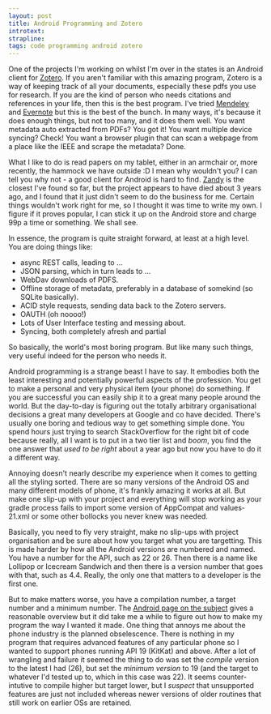 ```yaml
---
layout: post
title: Android Programming and Zotero
introtext:
strapline: 
tags: code programming android zotero
---
```


One of the projects I'm working on whilst I'm over in the states is an Android client for [Zotero](). If you aren't familiar with this amazing program, Zotero is a way of keeping track of all your documents, especially these pdfs you use for research. If you are the kind of person who needs citations and references in your life, then this is the best program. I've tried [Mendeley]() and [Evernote]() but this is the best of the bunch. In many ways, it's because it does enough things, but not too many, and it does them well. You want metadata auto extracted from PDFs? You got it! You want multiple device syncing? Check! You want a browser plugin that can scan a webpage from a place like the IEEE and scrape the metadata? Done.

What I like to do is read papers on my tablet, either in an armchair or, more recently, the hammock we have outside :D I mean why wouldn't you? I can tell you why not - a good client for Android is hard to find. [Zandy]() is the closest I've found so far, but the project appears to have died about 3 years ago, and I found that it just didn't seem to do the business for me. Certain things wouldn't work right for me, so I thought it was time to write my own. I figure if it proves popular, I can stick it up on the Android store and charge 99p a time or something. We shall see.

In essence, the program is quite straight forward, at least at a high level. You are doing things like:

* async REST calls, leading to ...
* JSON parsing, which in turn leads to ...
* WebDav downloads of PDFS.
* Offline storage of metadata, preferably in a database of somekind (so SQLite basically).
* ACID style requests, sending data back to the Zotero servers.
* OAUTH (oh noooo!)
* Lots of User Interface testing and messing about.
* Syncing, both completely afresh and partial

So basically, the world's most boring program. But like many such things, very useful indeed for the person who needs it.

Android programming is a strange beast I have to say. It embodies both the least interesting and potentially powerful aspects of the profession. You get to make a personal and very physical item (your phone) do something. If you are successful you can easily ship it to a great many people around the world. But the day-to-day is figuring out the totally arbitrary organisational decisions a great many developers at Google and co have decided. There's usually one boring and tedious way to get something simple done. You spend hours just trying to search StackOverflow for the right bit of code because really, all I want is to put in a two tier list and *boom*, you find the one answer that *used to be right* about a year ago but now you have to do it a different way.

Annoying doesn't nearly describe my experience when it comes to getting all the styling sorted. There are so many versions of the Android OS and many different models of phone, it's frankly amazing it works at all. But make one slip-up with your project and everything will stop working as your gradle process fails to import some version of AppCompat and values-21.xml or some other bollocks you never knew was needed.

Basically, you need to fly very straight, make no slip-ups with project organisation and be sure about how you target what you are targetting. This is made harder by how all the Android versions are numbered and named. You have a number for the API, such as 22 or 26. Then there is a name like Lollipop or Icecream Sandwich and then there is a version number that goes with that, such as 4.4. Really, the only one that matters to a developer is the first one. 

But to make matters worse, you have a compilation number, a target number and a minimum number. The [Android page on the subject]() gives a reasonable overview but it did take me a while to figure out how to make my program the way I wanted it made. One thing that annoys me about the phone industry is the planned obselescence. There is nothing in my program that requires advanced features of any particular phone so I wanted to support phones running API 19 (KitKat) and above. After a lot of wrangling and failure it seemed the thing to do was set the *compile* version to the latest I had (26), but set the *minimum version* to 19 (and the target to whatever I'd tested up to, which in this case was 22). It seems counter-intutive to compile higher but target lower, but I *suspect* that unsupported features are just not included whereas newer versions of older routines that still work on earlier OSs are retained.

  
